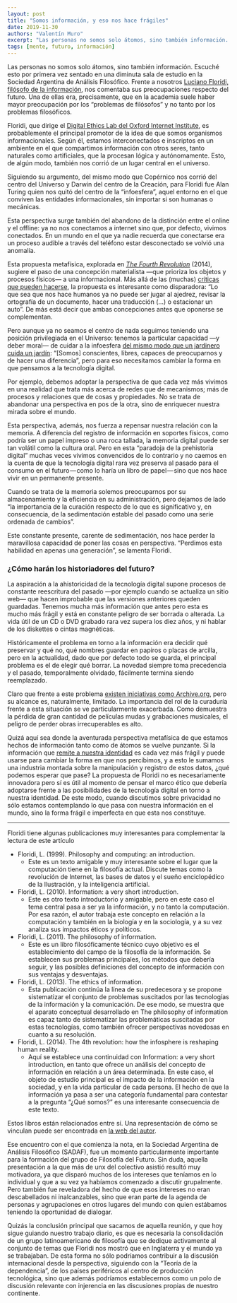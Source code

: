```yaml
---
layout: post
title: "Somos información, y eso nos hace frágiles"
date: 2019-11-30
authors: "Valentín Muro"
excerpt: "Las personas no somos solo átomos, sino también información. Es por esto que al discutir acerca de  tecnología debemos tener en cuenta también cómo esta altera lo que somos."
tags: [mente, futuro, información]
---
```

Las personas no somos solo átomos, sino también información.
Escuché esto por primera vez sentado en una diminuta sala de estudio en la Sociedad Argentina de Análisis Filosófico. Frente a nosotros [Luciano Floridi, filósofo de la información](https://www.lanacion.com.ar/2066304-luciano-floridi-como-la-filosofia-puede-salvar-a-la-tecnologia-y-al-mundo), nos comentaba sus preocupaciones respecto del futuro. Una de ellas era, precisamente, que en la academia suele haber mayor preocupación por los “problemas de filósofos” y no tanto por los problemas filosóficos.

Floridi, que dirige el [Digital Ethics Lab del Oxford Internet Institute](https://digitalethicslab.oii.ox.ac.uk/), es probablemente el principal promotor de la idea de que somos organismos informacionales. Según él, estamos interconectados e inscriptos en un ambiente en el que compartimos información con otros seres, tanto naturales como artificiales, que la procesan lógica y autónomamente. Esto, de algún modo, también nos corrió de un lugar central en el universo.

Siguiendo su argumento, del mismo modo que Copérnico nos corrió del centro del Universo y Darwin del centro de la Creación, para Floridi fue Alan Turing quien nos quitó del centro de la “infoesfera”, aquel entorno en el que conviven las entidades informacionales, sin importar si son humanas o mecánicas.

Esta perspectiva surge también del abandono de la distinción entre el online y el offline: ya no nos conectamos a internet sino que, por defecto, vivimos conectados. En un mundo en el que ya nadie recuerda que conectarse era un proceso audible a través del teléfono estar desconectado se volvió una anomalía.

Esta propuesta metafísica, explorada en [*The Fourth Revolution*](https://www.bookdepository.com/Fourth-Revolution-Luciano-Floridi/9780198743934?a_aid=valentinmuro&chan=newsletter) (2014), sugiere el paso de una concepción materialista —que prioriza los objetos y procesos físicos— a una informacional. Más allá de las (muchas) [críticas que pueden hacerse](http://www.capurro.de/floridi.html), la propuesta es interesante como disparadora: “Lo que sea que nos hace humanos ya no puede ser jugar al ajedrez, revisar la ortografía de un documento, hacer una traducción (…) o estacionar un auto”. De más está decir que ambas concepciones antes que oponerse se complementan.

Pero aunque ya no seamos el centro de nada seguimos teniendo una posición privilegiada en el Universo: tenemos la particular capacidad —y deber moral— de cuidar a la infoesfera [del mismo modo que un jardinero cuida un jardín](http://www.faz.net/aktuell/feuilleton/interview-with-luciano-floridi-we-need-a-new-definition-of-reality-13850667.html?printPagedArticle=true#pageIndex_0): “[Somos] conscientes, libres, capaces de preocuparnos y de hacer una diferencia”, pero para eso necesitamos cambiar la forma en que pensamos a la tecnología digital.

Por ejemplo, debemos adoptar la perspectiva de que cada vez más vivimos en una realidad que trata más acerca de redes que de mecanismos; más de procesos y relaciones que de cosas y propiedades. No se trata de abandonar una perspectiva en pos de la otra, sino de enriquecer nuestra mirada sobre el mundo.

Esta perspectiva, además, nos fuerza a repensar nuestra relación con la memoria. A diferencia del registro de información en soportes físicos, como podría ser un papel impreso o una roca tallada, la memoria digital puede ser tan volátil como la cultura oral. Pero en esta “paradoja de la prehistoria digital” muchas veces vivimos convencidos de lo contrario y no caemos en la cuenta de que la tecnología digital rara vez preserva al pasado para el consumo en el futuro — como lo haría un libro de papel — sino que nos hace vivir en un permanente presente.

Cuando se trata de la memoria solemos preocuparnos por su almacenamiento y la eficiencia en su administración, pero dejamos de lado “la importancia de la curación respecto de lo que es significativo y, en consecuencia, de la sedimentación estable del pasado como una serie ordenada de cambios”. 

Este constante presente, carente de sedimentación, nos hace perder la maravillosa capacidad de poner las cosas en perspectiva. “Perdimos esta habilidad en apenas una generación”, se lamenta Floridi.

### ¿Cómo harán los historiadores del futuro?

La aspiración a la ahistoricidad de la tecnología digital supone procesos de constante reescritura del pasado —por ejemplo cuando se actualiza un sitio web— que hacen improbable que las versiones anteriores queden guardadas. Tenemos mucha más información que antes pero esta es mucho más frágil y está en constante peligro de ser borrada o alterada. La vida útil de un CD o DVD grabado rara vez supera los diez años, y ni hablar de los diskettes o cintas magnéticas.

Históricamente el problema en torno a la información era decidir qué preservar y qué no, qué nombres guardar en papiros o placas de arcilla, pero en la actualidad, dado que por defecto todo se guarda, el principal problema es el de elegir qué borrar. La novedad siempre toma precedencia y el pasado, temporalmente olvidado, fácilmente termina siendo reemplazado.

Claro que frente a este problema [existen iniciativas como Archive.org](https://www.lanacion.com.ar/749584-un-viaje-por-la-historia-de-la-world-wide-web), pero su alcance es, naturalmente, limitado. La importancia del rol de la curaduría frente a esta situación se ve particularmente exacerbada. Como demuestra la pérdida de gran cantidad de películas mudas y grabaciones musicales, el peligro de perder obras irrecuperables es alto.

Quizá aquí sea donde la aventurada perspectiva metafísica de que estamos hechos de información tanto como de átomos se vuelve punzante. Si la información que [remite a nuestra identidad](https://www.lanacion.com.ar/2099011-black-mirror-y-esa-extrana-necesidad-de-grabarlo-todo) es cada vez más frágil y puede usarse para cambiar la forma en que nos percibimos, y a esto le sumamos una industria montada sobre la manipulación y registro de estos datos, ¿qué podemos esperar que pase?
La propuesta de Floridi no es necesariamente innovadora pero sí es útil al momento de pensar el marco ético que debería adoptarse frente a las posibilidades de la tecnología digital en torno a nuestra identidad. De este modo, cuando discutimos sobre privacidad no sólo estamos contemplando lo que pasa con nuestra información en el mundo, sino la forma frágil e imperfecta en que esta nos constituye.

---
Floridi tiene algunas publicaciones muy interesantes para complementar la lectura de este artículo 

- Floridi, L. (1999). Philosophy and computing: an introduction. 
	- Este es un texto amigable y muy interesante sobre el lugar que la computación tiene en la filosofía actual. Discute temas como la revolución de Internet, las bases de datos y el sueño enciclopédico de la Ilustración, y la inteligencia artificial.
- Floridi, L. (2010). Information: a very short introduction.
	- Este es otro texto introductorio y amigable, pero en este caso el tema central pasa a ser ya la información, y no tanto la computación. Por esa razón, el autor trabaja este concepto en relación a la computación y también en la biología y en la sociología, y a su vez analiza sus impactos éticos y políticos.
- Floridi, L. (2011). The philosophy of information. 
	- Este es un libro filosóficamente técnico cuyo objetivo es el establecimiento del campo de la filosofía de la información. Se establecen sus problemas principales, los métodos que debería seguir, y las posibles definiciones del concepto de información con sus ventajas y desventajas.
- Floridi, L. (2013). The ethics of information. 
	- Esta publicación continúa la línea de su predecesora y se propone sistematizar el conjunto de problemas suscitados por las tecnologías de la información y la comunicación. De ese modo, se muestra que el aparato conceptual desarrollado en The philosophy of information es capaz tanto de sistematizar las problemáticas suscitadas por estas tecnologías, como también ofrecer perspectivas novedosas en cuanto a su resolución.
- Floridi, L. (2014). The 4th revolution: how the infosphere is reshaping human reality.
	- Aquí se establece una continuidad con Information: a very short introduction, en tanto que ofrece un análisis del concepto de información en relación a un área determinada. En este caso, el objeto de estudio principal es el impacto de la información en la sociedad, y en la vida particular de cada persona. El hecho de que la información ya pasa a ser una categoría fundamental para contestar a la pregunta “¿Qué somos?” es una interesante consecuencia de este texto.

Estos libros están relacionados entre sí. Una representación de cómo se vinculan puede ser encontrada en [la web del autor](http://www.philosophyofinformation.net/research/).

Ese encuentro con el que comienza  la nota, en la Sociedad Argentina de Análisis Filosófico (SADAF), fue un momento particularmente importante para la formación del grupo de Filosofía del Futuro. Sin duda, aquella presentación a la que más de unx del colectivo asistió resultó muy motivadora, ya que disparó muchos de los intereses que teníamos en lo individual y que a su vez ya habíamos comenzado a discutir  grupalmente. Pero también fue reveladora del hecho de que esos intereses no eran descabellados ni inalcanzables, sino que eran parte de la agenda de personas y agrupaciones en otros lugares del mundo con quien estábamos teniendo la oportunidad de dialogar.

Quizás la conclusión principal que sacamos de aquella reunión, y que hoy sigue guiando nuestro trabajo diario, es que es necesaria la consolidación de un grupo latinoamericano de filosofía que se dedique activamente al conjunto de temas que Floridi nos mostró que en Inglaterra y el mundo ya se trabajaban. De esta forma no sólo podríamos contribuir a la discusión internacional desde la perspectiva, siguiendo con la “Teoría de la dependencia”, de los países periféricos al centro de producción tecnológica, sino que además podríamos establecernos como un polo de discusión relevante  con injerencia en las discusiones propias de nuestro continente.
